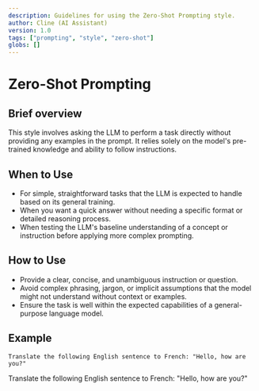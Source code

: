 ```yaml
---
description: Guidelines for using the Zero-Shot Prompting style.
author: Cline (AI Assistant)
version: 1.0
tags: ["prompting", "style", "zero-shot"]
globs: []
---
```


# Zero-Shot Prompting

## Brief overview
This style involves asking the LLM to perform a task directly without providing any examples in the prompt. It relies solely on the model's pre-trained knowledge and ability to follow instructions.

## When to Use
- For simple, straightforward tasks that the LLM is expected to handle based on its general training.
- When you want a quick answer without needing a specific format or detailed reasoning process.
- When testing the LLM's baseline understanding of a concept or instruction before applying more complex prompting.

## How to Use
- Provide a clear, concise, and unambiguous instruction or question.
- Avoid complex phrasing, jargon, or implicit assumptions that the model might not understand without context or examples.
- Ensure the task is well within the expected capabilities of a general-purpose language model.

## Example
```
Translate the following English sentence to French: "Hello, how are you?"
```
Translate the following English sentence to French: "Hello, how are you?"
